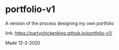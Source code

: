 # portfolio-v1
A version of the process designing my own portfolio

link: https://partychickenking.github.io/portfolio-v1/

Made 12-2-2020
